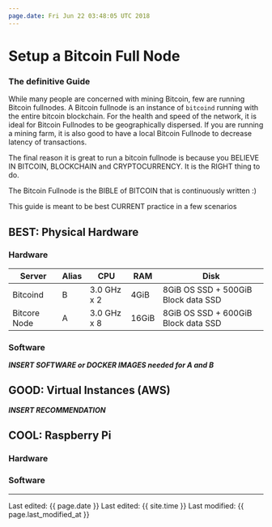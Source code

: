 ```yaml
---
page.date: Fri Jun 22 03:48:05 UTC 2018
---
```

# Setup a Bitcoin Full Node 
### The definitive Guide

While many people are concerned with mining Bitcoin, few are running Bitcoin fullnodes. A Bitcoin fullnode is an instance of `bitcoind` running with the
entire bitcoin blockchain. For the health and speed of the network, it is
ideal for Bitcoin Fullnodes to be geographically dispersed. If you are running
a mining farm, it is also good to have a local Bitcoin Fullnode to decrease
latency of transactions.

The final reason it is great to run a bitcoin fullnode is because you
BELIEVE IN BITCOIN, BLOCKCHAIN and CRYPTOCURRENCY. It is the RIGHT thing to do.

The Bitcoin Fullnode is the BIBLE of BITCOIN that is continuously written :)

This guide is meant to be best CURRENT practice in a few scenarios

## BEST: Physical Hardware

### Hardware

Server       | Alias   | CPU         | RAM   | Disk
------------ | ------- | ----------- | ----- | -----------------------------------
Bitcoind     | B       | 3.0 GHz x 2 | 4GiB  | 8GiB OS SSD + 500GiB Block data SSD
Bitcore Node | A       | 3.0 GHz x 8 | 16GiB | 8GiB OS SSD + 600GiB Block data SSD

### Software

___INSERT SOFTWARE or DOCKER IMAGES needed for A and B___

## GOOD: Virtual Instances (AWS)

___INSERT RECOMMENDATION___

## COOL: Raspberry Pi


### Hardware

### Software

---

Last edited: {{ page.date }}
Last edited: {{ site.time }}
Last modified: {{ page.last_modified_at }}
